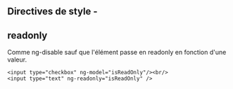 ## Directives de style -
## readonly


Comme ng-disable sauf que l'élément passe en readonly en fonction d'une valeur.

    <input type="checkbox" ng-model="isReadOnly"/><br/>
    <input type="text" ng-readonly="isReadOnly" />
